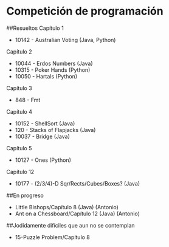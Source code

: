 # Competición de programación
##Resueltos
Capítulo 1
- 10142 - Australian Voting (Java, Python)

Capítulo 2
- 10044 - Erdos Numbers (Java)
- 10315 - Poker Hands (Python)
- 10050 - Hartals (Python)

Capítulo 3
- 848 - Fmt

Capítulo 4
- 10152 - ShellSort (Java)
- 120 - Stacks of Flapjacks (Java)
- 10037 - Bridge (Java)

Capítulo 5
- 10127 - Ones (Python)

Capítulo 12
- 10177 - (2/3/4)-D Sqr/Rects/Cubes/Boxes? (Java)

##En progreso
- Little Bishops/Capítulo 8 (Java) (Antonio)
- Ant on a Chessboard/Capítulo 12 (Java) (Antonio)

##Jodidamente difíciles que aun no se contemplan
- 15-Puzzle Problem/Capítulo 8
